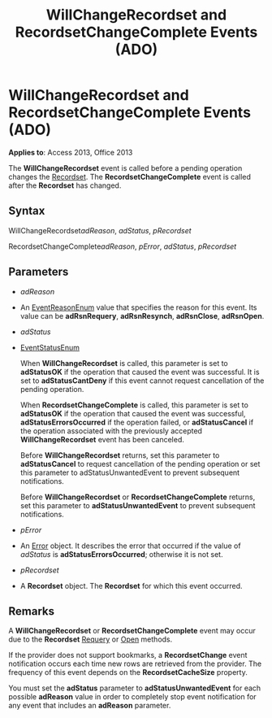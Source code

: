 ﻿---
title: WillChangeRecordset and RecordsetChangeComplete Events (ADO)
TOCTitle: WillChangeRecordset and RecordsetChangeComplete Events (ADO)
ms:assetid: 2cec4cf9-a4e9-c386-5202-04e86f4cf8ad
ms:mtpsurl: https://msdn.microsoft.com/library/JJ249068(v=office.15)
ms:contentKeyID: 48543963
ms.date: 09/18/2015
mtps_version: v=office.15
---

# WillChangeRecordset and RecordsetChangeComplete Events (ADO)


**Applies to**: Access 2013, Office 2013


The **WillChangeRecordset** event is called before a pending operation changes the [Recordset](recordset-object-ado.md). The **RecordsetChangeComplete** event is called after the **Recordset** has changed.

## Syntax

WillChangeRecordset*adReason*, *adStatus*, *pRecordset*

RecordsetChangeComplete*adReason*, *pError*, *adStatus*, *pRecordset*

## Parameters

  - *adReason*

  - An [EventReasonEnum](eventreasonenum.md) value that specifies the reason for this event. Its value can be **adRsnRequery**, **adRsnResynch**, **adRsnClose**, **adRsnOpen**.

  - *adStatus*

  - [EventStatusEnum](eventstatusenum.md)
    
    When **WillChangeRecordset** is called, this parameter is set to **adStatusOK** if the operation that caused the event was successful. It is set to **adStatusCantDeny** if this event cannot request cancellation of the pending operation.
    
    When **RecordsetChangeComplete** is called, this parameter is set to **adStatusOK** if the operation that caused the event was successful, **adStatusErrorsOccurred** if the operation failed, or **adStatusCancel** if the operation associated with the previously accepted **WillChangeRecordset** event has been canceled.
    
    Before **WillChangeRecordset** returns, set this parameter to **adStatusCancel** to request cancellation of the pending operation or set this parameter to adStatusUnwantedEvent to prevent subsequent notifications.
    
    Before **WillChangeRecordset** or **RecordsetChangeComplete** returns, set this parameter to **adStatusUnwantedEvent** to prevent subsequent notifications.

  - *pError*

  - An [Error](error-object-ado.md) object. It describes the error that occurred if the value of *adStatus* is **adStatusErrorsOccurred**; otherwise it is not set.

  - *pRecordset*

  - A **Recordset** object. The **Recordset** for which this event occurred.

## Remarks

A **WillChangeRecordset** or **RecordsetChangeComplete** event may occur due to the **Recordset** [Requery](requery-method-ado.md) or [Open](open-method-ado-recordset.md) methods.

If the provider does not support bookmarks, a **RecordsetChange** event notification occurs each time new rows are retrieved from the provider. The frequency of this event depends on the **RecordsetCacheSize** property.

You must set the **adStatus** parameter to **adStatusUnwantedEvent** for each possible **adReason** value in order to completely stop event notification for any event that includes an **adReason** parameter.

